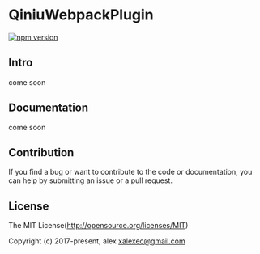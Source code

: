 QiniuWebpackPlugin
====

[![npm version](https://img.shields.io/npm/v/public-cdn-webpack-plugin.svg)](https://www.npmjs.org/package/public-cdn-webpack-plugin)

## Intro

come soon

## Documentation

come soon

## Contribution

If you find a bug or want to contribute to the code or documentation, you can help by submitting an issue or a pull request.

## License

The MIT License(http://opensource.org/licenses/MIT)

Copyright (c) 2017-present, alex <xalexec@gmail.com>
